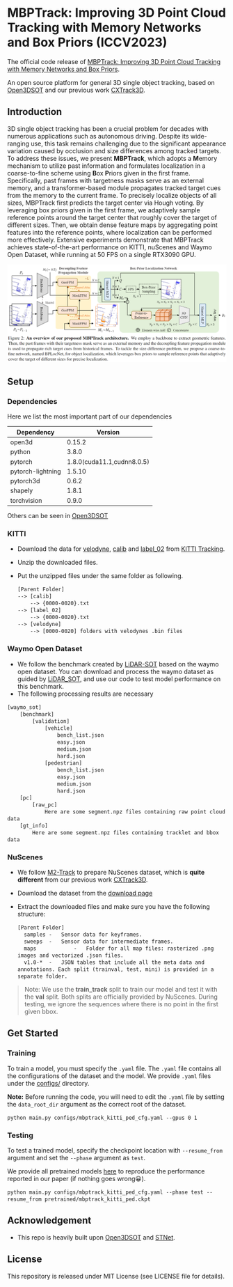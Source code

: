 # MBPTrack: Improving 3D Point Cloud Tracking with Memory Networks and Box Priors (ICCV2023)

The official code release of [MBPTrack: Improving 3D Point Cloud Tracking with Memory Networks and Box Priors](https://arxiv.org/pdf/2303.05071.pdf).

An open source platform for general 3D single object tracking, based on [Open3DSOT](https://github.com/Ghostish/Open3DSOT) and our previous work [CXTrack3D](https://github.com/slothfulxtx/cxtrack3d).

## Introduction

3D single object tracking has been a crucial problem for decades with numerous applications such as autonomous driving. Despite its wide-ranging use, this task remains challenging due to the significant appearance variation caused by occlusion and size differences among tracked targets. To address these issues, we present **MBPTrack**, which adopts a **M**emory mechanism to utilize past information and formulates localization in a coarse-to-fine scheme using **B**ox **P**riors given in the first frame. Specifically, past frames with targetness masks serve as an external memory, and a transformer-based module propagates tracked target cues from the memory to the current frame. To precisely localize objects of all sizes, MBPTrack first predicts the target center via Hough voting. By leveraging box priors given in the first frame, we adaptively sample reference points around the target center that roughly cover the target of different sizes. Then, we obtain dense feature maps by aggregating point features into the reference points, where localization can be performed more effectively. Extensive experiments demonstrate that MBPTrack achieves state-of-the-art performance on KITTI, nuScenes and Waymo Open Dataset, while running at 50 FPS on a single RTX3090 GPU.  

![image-20230717152346332](README.assets/image-20230717152346332.png)

## Setup

### Dependencies

Here we list the most important part of our dependencies

| Dependency        | Version                    |
| ----------------- | -------------------------- |
| open3d            | 0.15.2                     |
| python            | 3.8.0                      |
| pytorch           | 1.8.0(cuda11.1,cudnn8.0.5) |
| pytorch-lightning | 1.5.10                     |
| pytorch3d         | 0.6.2                      |
| shapely           | 1.8.1                      |
| torchvision       | 0.9.0                      |

Others can be seen in [Open3DSOT](https://github.com/Ghostish/Open3DSOT)

### KITTI

- Download the data for [velodyne](http://www.cvlibs.net/download.php?file=data_tracking_velodyne.zip), [calib](http://www.cvlibs.net/download.php?file=data_tracking_calib.zip) and [label_02](http://www.cvlibs.net/download.php?file=data_tracking_label_2.zip) from [KITTI Tracking](http://www.cvlibs.net/datasets/kitti/eval_tracking.php).

- Unzip the downloaded files.

- Put the unzipped files under the same folder as following.

  ```
  [Parent Folder]
  --> [calib]
      --> {0000-0020}.txt
  --> [label_02]
      --> {0000-0020}.txt
  --> [velodyne]
      --> [0000-0020] folders with velodynes .bin files
  ```

### Waymo Open Dataset

- We follow the benchmark created by [LiDAR-SOT](https://github.com/TuSimple/LiDAR_SOT) based on the waymo open dataset. You can download and process the waymo dataset as guided by [LiDAR_SOT](https://github.com/TuSimple/LiDAR_SOT), and use our code to test model performance on this benchmark.
- The following processing results are necessary

```
[waymo_sot]
    [benchmark]
        [validation]
            [vehicle]
                bench_list.json
                easy.json
                medium.json
                hard.json
            [pedestrian]
                bench_list.json
                easy.json
                medium.json
                hard.json
    [pc]
        [raw_pc]
            Here are some segment.npz files containing raw point cloud data
    [gt_info]
        Here are some segment.npz files containing tracklet and bbox data
```

### NuScenes

- We follow [M2-Track](https://github.com/Ghostish/Open3DSOT) to prepare NuScenes dataset, which is **quite different** from our previous work [CXTrack3D](https://github.com/slothfulxtx/cxtrack3d). 

- Download the dataset from the [download page](https://www.nuscenes.org/download)

- Extract the downloaded files and make sure you have the following structure:

  ```
  [Parent Folder]
    samples	-	Sensor data for keyframes.
    sweeps	-	Sensor data for intermediate frames.
    maps	        -	Folder for all map files: rasterized .png images and vectorized .json files.
    v1.0-*	-	JSON tables that include all the meta data and annotations. Each split (trainval, test, mini) is provided in a separate folder.
  ```

> Note: We use the **train_track** split to train our model and test it with the **val** split. Both splits are officially provided by NuScenes. During testing, we ignore the sequences where there is no point in the first given bbox.

## Get Started

### Training

To train a model, you must specify the `.yaml` file. The `.yaml` file contains all the configurations of the dataset and the model. We provide `.yaml` files under the [configs/](./configs) directory. 

**Note:** Before running the code, you will need to edit the `.yaml` file by setting the `data_root_dir` argument as the correct root of the dataset.

```
python main.py configs/mbptrack_kitti_ped_cfg.yaml --gpus 0 1
```

### Testing

To test a trained model, specify the checkpoint location with `--resume_from` argument and set the `--phase` argument as `test`.

We provide all pretrained models [here](https://drive.google.com/drive/folders/1bYa_oLTbQcnm-wQO89Dv5km8HH_GIqSv?usp=drive_link) to reproduce the performance reported in our paper (if nothing goes wrong😀).

```
python main.py configs/mbptrack_kitti_ped_cfg.yaml --phase test --resume_from pretrained/mbptrack_kitti_ped.ckpt
```

## Acknowledgement

- This repo is heavily built upon [Open3DSOT](https://github.com/Ghostish/Open3DSOT) and [STNet](https://github.com/fpthink/STNet).

## License

This repository is released under MIT License (see LICENSE file for details).